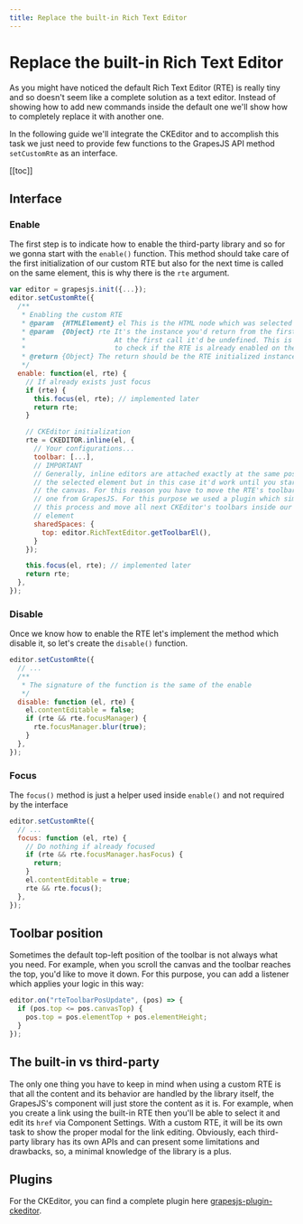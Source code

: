```yaml
---
title: Replace the built-in Rich Text Editor
---
```


# Replace the built-in Rich Text Editor

As you might have noticed the default Rich Text Editor (RTE) is really tiny and so doesn't seem like a complete solution as a text editor. Instead of showing how to add new commands inside the default one we'll show how to completely replace it with another one.

In the following guide we'll integrate the CKEditor and to accomplish this task we just need to provide few functions to the GrapesJS API method `setCustomRte` as an interface.

[[toc]]

## Interface

### Enable

The first step is to indicate how to enable the third-party library and so for we gonna start with the `enable()` function. This method should take care of the first initialization of our custom RTE but also for the next time is called on the same element, this is why there is the `rte` argument.

```js
var editor = grapesjs.init({...});
editor.setCustomRte({
  /**
   * Enabling the custom RTE
   * @param  {HTMLElement} el This is the HTML node which was selected to be edited
   * @param  {Object} rte It's the instance you'd return from the first call of enable().
   *                      At the first call it'd be undefined. This is useful when you need
   *                      to check if the RTE is already enabled on the component
   * @return {Object} The return should be the RTE initialized instance
   */
  enable: function(el, rte) {
    // If already exists just focus
    if (rte) {
      this.focus(el, rte); // implemented later
      return rte;
    }

    // CKEditor initialization
    rte = CKEDITOR.inline(el, {
      // Your configurations...
      toolbar: [...],
      // IMPORTANT
      // Generally, inline editors are attached exactly at the same position of
      // the selected element but in this case it'd work until you start to scroll
      // the canvas. For this reason you have to move the RTE's toolbar inside the
      // one from GrapesJS. For this purpose we used a plugin which simplify
      // this process and move all next CKEditor's toolbars inside our indicated
      // element
      sharedSpaces: {
        top: editor.RichTextEditor.getToolbarEl(),
      }
    });

    this.focus(el, rte); // implemented later
    return rte;
  },
});
```

### Disable

Once we know how to enable the RTE let's implement the method which disable it, so let's create the `disable()` function.

```js
editor.setCustomRte({
  // ...
  /**
   * The signature of the function is the same of the enable
   */
  disable: function (el, rte) {
    el.contentEditable = false;
    if (rte && rte.focusManager) {
      rte.focusManager.blur(true);
    }
  },
});
```

### Focus

The `focus()` method is just a helper used inside `enable()` and not required by the interface

```js
editor.setCustomRte({
  // ...
  focus: function (el, rte) {
    // Do nothing if already focused
    if (rte && rte.focusManager.hasFocus) {
      return;
    }
    el.contentEditable = true;
    rte && rte.focus();
  },
});
```

## Toolbar position

Sometimes the default top-left position of the toolbar is not always what you need. For example, when you scroll the canvas and the toolbar reaches the top, you'd like to move it down. For this purpose, you can add a listener which applies your logic in this way:

```js
editor.on("rteToolbarPosUpdate", (pos) => {
  if (pos.top <= pos.canvasTop) {
    pos.top = pos.elementTop + pos.elementHeight;
  }
});
```

## The built-in vs third-party

The only one thing you have to keep in mind when using a custom RTE is that all the content and its behavior are handled by the library itself, the GrapesJS's component will just store the content as it is.
For example, when you create a link using the built-in RTE then you'll be able to select it and edit its `href` via Component Settings. With a custom RTE, it will be its own task to show the proper modal for the link editing.
Obviously, each third-party library has its own APIs and can present some limitations and drawbacks, so, a minimal knowledge of the library is a plus.

## Plugins

For the CKEditor, you can find a complete plugin here [grapesjs-plugin-ckeditor](https://github.com/artf/grapesjs-plugin-ckeditor).
